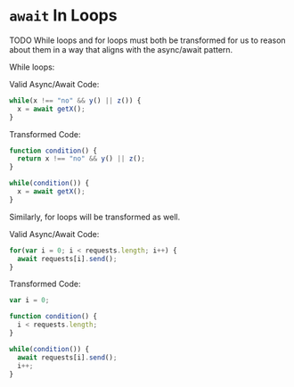 # `await` In Loops

TODO
While loops and for loops must both be transformed for us to reason about them in a way that aligns with the
async/await pattern.

While loops:

Valid Async/Await Code:
```ts
while(x !== "no" && y() || z()) {
  x = await getX();
}
```

Transformed Code:
```ts
function condition() {
  return x !== "no" && y() || z();
}

while(condition()) {
  x = await getX();
}
```

Similarly, for loops will be transformed as well.

Valid Async/Await Code:
```ts
for(var i = 0; i < requests.length; i++) {
  await requests[i].send();
}
```

Transformed Code:
```ts
var i = 0;

function condition() {
  i < requests.length;
}

while(condition()) {
  await requests[i].send();
  i++;
}
```

